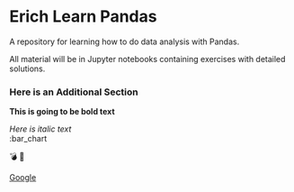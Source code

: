 # Erich Learn Pandas
A repository for learning how to do data analysis with Pandas. 

All material will be in Jupyter notebooks containing exercises with detailed solutions.

### Here is an Additional Section
**This is going to be bold text**

*Here is italic text*
<br>
:bar_chart
<br>

:bomb:
:football:

[Google](google.com) 
